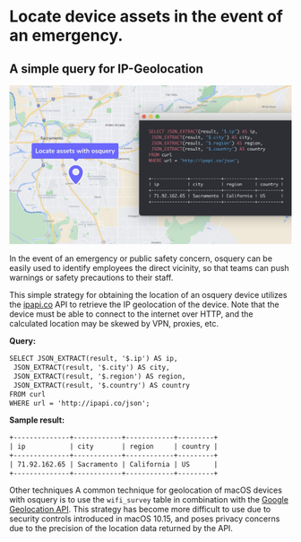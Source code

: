 # Locate device assets in the event of an emergency.

## A simple query for IP-Geolocation

![Locate device assets in the event of an emergency](../website/assets/images/articles/locate-assets-with-osquery-cover-700x393@2x.jpeg)

In the event of an emergency or public safety concern, osquery can be easily used to identify employees the direct vicinity, so that teams can push warnings or safety precautions to their staff.

This simple strategy for obtaining the location of an osquery device utilizes the [ipapi.co](https://ipapi.co/) API to retrieve the IP geolocation of the device. Note that the device must be able to connect to the internet over HTTP, and the calculated location may be skewed by VPN, proxies, etc.

**Query:**

```
SELECT JSON_EXTRACT(result, '$.ip') AS ip,
 JSON_EXTRACT(result, '$.city') AS city,
 JSON_EXTRACT(result, '$.region') AS region,
 JSON_EXTRACT(result, '$.country') AS country
FROM curl
WHERE url = 'http://ipapi.co/json';
```

**Sample result:**

```
+--------------+------------+------------+---------+
| ip           | city       | region     | country |
+--------------+------------+------------+---------+
| 71.92.162.65 | Sacramento | California | US      |
+--------------+------------+------------+---------+
```

Other techniques
A common technique for geolocation of macOS devices with osquery is to use the `wifi_survey` table in combination with the [Google Geolocation API](https://developers.google.com/maps/documentation/geolocation/intro#wifi_access_point_object). This strategy has become more difficult to use due to security controls introduced in macOS 10.15, and poses privacy concerns due to the precision of the location data returned by the API.

<meta name="category" value="product">
<meta name="authorGitHubUsername" value="zwass">
<meta name="authorFullName" value="Zach Wasserman">
<meta name="publishedOn" value="2021-05-11">
<meta name="articleTitle" value="Locate device assets in the event of an emergency.">
<meta name="articleImageUrl" value="../website/assets/images/articles/locate-assets-with-osquery-cover-700x393@2x.jpeg">